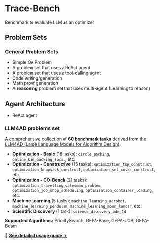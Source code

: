 # Trace-Bench
Benchmark to evaluate LLM as an optimizer 

## Problem Sets

### General Problem Sets
- Simple QA Problem
- A problem set that uses a ReAct agent
- A problem set that uses a tool-calling agent
- Code writing/generation
- Math proof generation
- A **reasoning** problem set that uses multi-agent (Learning to reason)

## Agent Architecture
- ReAct agent

### LLM4AD problems set
A comprehensive collection of **60 benchmark tasks** derived from the [LLM4AD (Large Language Models for Algorithm Design)](https://github.com/Optima-CityU/LLM4AD).
- **Optimization - Basic** (18 tasks): `circle_packing`, `online_bin_packing_local`, etc.
- **Optimization - Constructive** (15 tasks): `optimization_tsp_construct`, `optimization_knapsack_construct`, `optimization_set_cover_construct`, etc.
- **Optimization - CO-Bench** (21 tasks): `optimization_travelling_salesman_problem`, `optimization_job_shop_scheduling`, `optimization_container_loading`, etc.
- **Machine Learning** (5 tasks): `machine_learning_acrobot`, `machine_learning_pendulum`, `machine_learning_moon_lander`, etc.
- **Scientific Discovery** (1 task): `science_discovery_ode_1d`

**Supported Algorithms:** PrioritySearch, GEPA-Base, GEPA-UCB, GEPA-Beam

📖 **[See detailed usage guide →](LM4AD/readme.md)**

